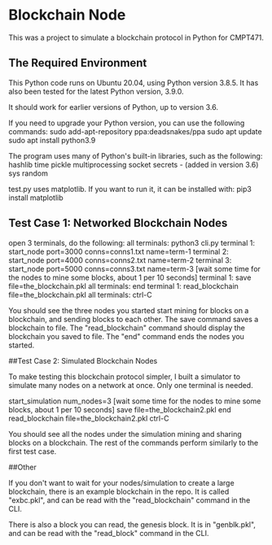 # Blockchain Node

This was a project to simulate a blockchain protocol in Python for CMPT471.

## The Required Environment

This Python code runs on Ubuntu 20.04, using Python version 3.8.5. It has also been tested for the latest Python version, 3.9.0.

It should work for earlier versions of Python, up to version 3.6.

If you need to upgrade your Python version, you can use the following commands:
sudo add-apt-repository ppa:deadsnakes/ppa
sudo apt update
sudo apt install python3.9

The program uses many of Python's built-in libraries, such as the following:
hashlib
time
pickle
multiprocessing
socket
secrets - (added in version 3.6)
sys
random

test.py uses matplotlib. If you want to run it, it can be installed with:
pip3 install matplotlib

## Test Case 1: Networked Blockchain Nodes

open 3 terminals, do the following:
all terminals: python3 cli.py
terminal 1: start_node port=3000 conns=conns1.txt name=term-1
terminal 2: start_node port=4000 conns=conns2.txt name=term-2
terminal 3: start_node port=5000 conns=conns3.txt name=term-3
[wait some time for the nodes to mine some blocks, about 1 per 10 seconds]
terminal 1: save file=the_blockchain.pkl
all terminals: end
terminal 1: read_blockchain file=the_blockchain.pkl
all terminals: ctrl-C

You should see the three nodes you started start mining for blocks on a blockchain, and sending blocks to each other. The save command saves a blockchain to file. The "read_blockchain" command should display the blockchain you saved to file. The "end" command ends the nodes you started.


##Test Case 2: Simulated Blockchain Nodes

To make testing this blockchain protocol simpler, I built a simulator to simulate many nodes on a network at once. Only one terminal is needed.

start_simulation num_nodes=3
[wait some time for the nodes to mine some blocks, about 1 per 10 seconds]
save file=the_blockchain2.pkl
end
read_blockchain file=the_blockchain2.pkl
ctrl-C

You should see all the nodes under the simulation mining and sharing blocks on a blockchain. The rest of the commands perform similarly to the first test case.

##Other

If you don't want to wait for your nodes/simulation to create a large blockchain, there is an example blockchain in the repo. It is called "exbc.pkl", and can be read with the "read_blockchain" command in the CLI.

There is also a block you can read, the genesis block. It is in "genblk.pkl", and can be read with the "read_block" command in the CLI.

